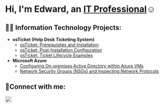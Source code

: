 <h1>Hi, I'm Edward, an <a href="https://www.linkedin.com/in/eddie-confer-689125269/">IT Professional</a>☺</h1>

<h2>👨‍💻 Information Technology Projects:</h2>

- <b>osTicket (Help Desk Ticketing System)</b>
  - [osTicket: Prerequisites and Installation](https://github.com/eddieconfer/osticket-prereqs)
  - [osTicket: Post-Installation Configuration](https://github.com/eddieconfer/post-install-config)
  - [osTicket: Ticket Lifecycle Examples](https://github.com/eddieconfer/ticket-lifecycle)
- <b>Microsoft Azure</b>
  - [Configuring On-premises Active Directory within Azure VMs](https://github.com/eddieconfer/configure-ad)
  - [Network Security Groups (NSGs) and Inspecting Network Protocols](https://github.com/eddieconfer/azure-network-protocols)

<h2>🤳Connect with me:</h2>

[<img align="left" alt="Josh | LinkedIn" width="22px" src="https://cdn.jsdelivr.net/npm/simple-icons@v3/icons/linkedin.svg" />][linkedin]


[linkedin]: https://www.linkedin.com/in/eddie-confer-689125269/
